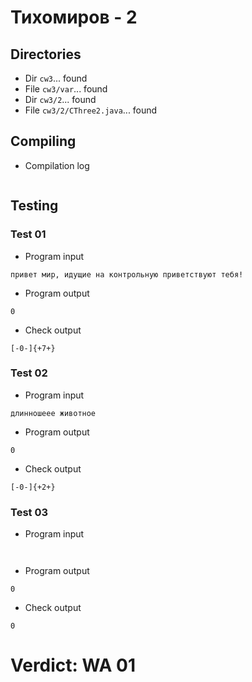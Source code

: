 # Тихомиров - 2
## Directories
- Dir `cw3`... found
- File `cw3/var`... found
- Dir `cw3/2`... found
- File `cw3/2/CThree2.java`... found
## Compiling
- Compilation log
```

```
## Testing
### Test 01
- Program input
```
привет мир, идущие на контрольную приветствуют тебя!

```
- Program output
```
0

```
- Check output
```
[-0-]{+7+}

```
### Test 02
- Program input
```
длинношеее животное

```
- Program output
```
0

```
- Check output
```
[-0-]{+2+}

```
### Test 03
- Program input
```


```
- Program output
```
0

```
- Check output
```
0

```
# Verdict: WA 01
